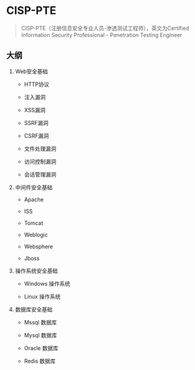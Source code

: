 # CISP-PTE

> CISP-PTE（注册信息安全专业人员-渗透测试工程师），英文为Certified Information Security Professional - Penetration Testing Engineer

## 大纲

1. Web安全基础

    - HTTP协议

    - 注入漏洞

    - XSS漏洞

    - SSRF漏洞

    - CSRF漏洞

    - 文件处理漏洞

    - 访问控制漏洞

    - 会话管理漏洞

2. 中间件安全基础

    - Apache

    - ISS

    - Tomcat

    - Weblogic

    - Websphere

    - Jboss

3. 操作系统安全基础

    - Windows 操作系统

    - Linux 操作系统

4. 数据库安全基础

    - Mssql 数据库

    - Mysql 数据库

    - Oracle 数据库

    - Redis 数据库